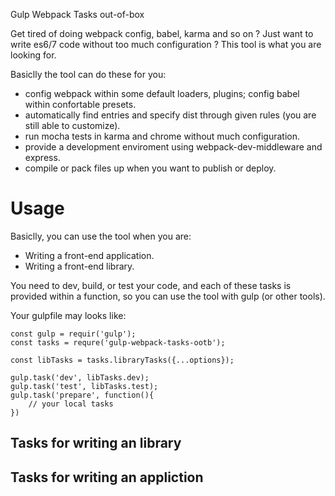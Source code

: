 Gulp Webpack Tasks out-of-box

Get tired of doing webpack config, babel, karma and so on ? Just want to write es6/7 code without too much configuration ? This tool is what you are looking for. 

Basiclly the tool can do these for you:

* config webpack within some default loaders, plugins; config babel within confortable presets.
* automatically find entries and specify dist through given rules (you are still able to customize).
* run mocha tests in karma and chrome without much configuration.
* provide a development enviroment using webpack-dev-middleware and express.
* compile or pack files up when you want to publish or deploy.

# Usage

Basiclly, you can use the tool when you are:

* Writing a front-end application.
* Writing a front-end library.

You need to dev, build, or test your code, and each of these tasks is provided within a function, so you can use the tool with gulp (or other tools).

Your gulpfile may looks like:

```
const gulp = requir('gulp');
const tasks = requre('gulp-webpack-tasks-ootb');

const libTasks = tasks.libraryTasks({...options});

gulp.task('dev', libTasks.dev);
gulp.task('test', libTasks.test);
gulp.task('prepare', function(){
    // your local tasks
})
```

## Tasks for writing an library



## Tasks for writing an appliction